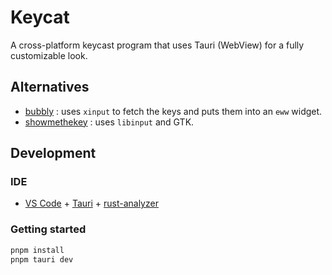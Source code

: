 # Keycat

A cross-platform keycast program that uses Tauri (WebView) for a fully customizable look.

## Alternatives

- [bubbly](https://github.com/siduck/bubbly) : uses `xinput` to fetch the keys and puts them into an `eww` widget.
- [showmethekey](https://github.com/AlynxZhou/showmethekey) : uses `libinput` and GTK.

## Development

### IDE

- [VS Code](https://code.visualstudio.com/) + [Tauri](https://marketplace.visualstudio.com/items?itemName=tauri-apps.tauri-vscode) + [rust-analyzer](https://marketplace.visualstudio.com/items?itemName=rust-lang.rust-analyzer)

### Getting started

```bash
pnpm install
pnpm tauri dev
```
